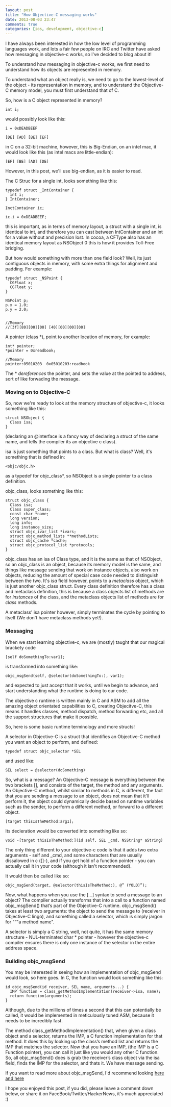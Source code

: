```yaml
---
layout: post
title: "How Objective-C messaging works"
date: 2013-08-03 23:47
comments: true
categories: [ios, development, objective-c]
---
```


I have always been interested in how the low level of programming languages work, and lots a fair few people on IRC and Twitter have asked how messaging in objective-c works, so I've decided to blog about it!
<!-- more -->
To understand how messaging in objective-c works, we first need to understand how its objects are represented in memory.

To understand what an object really is, we need to go to the lowest-level of the object - its representation in memory, and to understand the Objective-C memory model, you must first understand that of C.

So, how is a C object represented in memory?

    int i;

would possibly look like this:

    i = 0xDEADBEEF

    [DE] [AD] [BE] [EF]

in C on a 32-bit machine, however, this is Big-Endian, on an intel mac, it would look like this (as intel macs are little-endian):

    [EF] [BE] [AD] [DE]

However, in this post, we'll use big-endian, as it is easier to read.

The C Struc for a single int, looks something like this:


    typedef struct _IntContainer {
      int i;
    } IntContainer;
    
    InctContainer ic;
    
    ic.i = 0xDEADBEEF;


this is important, as in terms of memory layout, a struct with a single int, is identical to int, and therefore you can cast between IntContainer and an int for a value without and precision lost. In cocoa, a CFType also has an identical memory layout as NSObject 0 this is how it provides Toll-Free bridging.

But how would something with more than one field look? Well, its just contiguous objects in memory, with some extra things for alignment and padding. For example:



    typedef struct _NSPoint {
      CGFloat x;
      CGFloat y;
    }
    
    NSPoint p;
    p.x = 1.0;
    p.y = 2.0;
    
    
    //Memory
    //[3f][80][00][00] [40][00][00][00]



A pointer (class \*), point to another location of memory, for example:

    int* pointer;
    *pointer = 0xreadbook;
    
    //Memory
    pointer:05010203  0x05010203:readbook


The * _dereferences_ the pointer, and sets the value at the pointed to address, sort of like forwading the message.


### Moving on to Objective\-C ###

So, now we're ready to look at the memory structure of objective\-c, it looks something like this:

    struct NSObject {
      Class isa;
    }

(declaring an @interface is a fancy way of declaring a struct of the same name, and tells the compiler its an objective c class).

isa is just something that points to a class. But what is class? 
Well, it's something that is defined in: 

    <objc/objc.h>

as a typedef for objc_class\*, so NSObject is a single pointer to a class definition.

objc_class, looks something like this:

    struct objc_class {
      Class isa;
      Class super_class;
      const char *name;
      long version;
      long info;
      long instance_size;
      struct objc_ivar_list *ivars;
      struct objc_method_lists **methodLists;
      struct objc_cache *cache;
      struct objc_protocol_list *protocols;
    }

objc\_class has an isa of Class type, and it is the same as that of NSObject, so an objc\_class is an object, because its memory model is the same, and things like message sending that work on instance objects, also work on objects, reducing the amount of special case code needed to distinguish between the two. It's _isa_ field however, points to a _metaclass_ object, which is just another objc\_class struct. Every class definition therefore has a class and metaclass definition, this is because a class objects list of methods are for _instances_ of the class, and the metaclass objects list of methods are for _class_ methods.

A metaclass' isa pointer however, simply terminates the cycle by pointing to itself (We don't have metaclass methods yet!).


### Messaging ###

When we start learning objective-c, we are (mostly) taught that our magical brackety code

    [self doSomethingTo:var1];

is transformed into something like:

    objc_msgSend(self, @selector(doSomethingTo:), var1);

and expected to just accept that it works, until we begin to advance, and start understanding what the runtime is doing to our code.

The objective c runtime is written mainly in C and ASM to add all the amazing object orientated capabilities to C, creating Objecitve-C, this means it handles classes, method dispatch, method forwarding etc, and all the support structures that make it possible.

So, here is some basic runtime terminology and more structs!

A selector in Objective-C is a struct that identifies an Objective-C method you want an object to perform, and defined:

    typedef struct objc_selector *SEL

and used like:

    SEL select = @selector(doSomething)


So, what is a message? An Objective-C message is everything between the two brackets \[\], and consists of the target, the method and any arguments. An Objective-C method, whilst similar to methods in C, is different, the fact that you are sending a message to an object, does not mean that it'll perform it, the object could dynamically decide based on runtime variables such as the sender, to perform a different method, or forward to a different object.

    [target thisIsTheMethod:arg1];

Its decleration would be converted into something like so:

    void -[target thisIsTheMethod:](id self, SEL _cmd, NSString* aString)

The only thing different to your objective-c code is that it adds two extra arguments - self and \_cmd, and some characters that are usually dissalowed in c (\[\]-), and if you get hold of a function pointer - you can actually call it in your code (although it isn't recommended).

It would then be called like so:

    objc_msgSend(target, @selector(thisIsTheMethod:), @” (YOLO)”);

Now, what happens when you use the [...] syntax to send a message to an object? The compiler actually transforms that into a call to a function named objc_msgSend() that’s part of the Objective-C runtime. objc_msgSend() takes at least two arguments: the object to send the message to (receiver in Objective-C lingo), and something called a selector, which is simply jargon for "“"a method name".

A selector is simply a C string, well, not quite, it has the same memory structure - NUL-terminated char \* pointer - however the objective-c compiler ensures there is only one instance of the selector in the entire address space.

### Building objc_msgSend ###

You may be interested in seeing how an implementation of objc_msgSend would look, so here goes. In C, the function would look something like this:

    id objc_msgSend(id receiver, SEL name, arguments...) {
      IMP function = class_getMethodImplementation(receiver->isa, name);
      return function(arguments);
    }

Although, due to the millions of times a second that this can potentially be called, it would be implemented in meticulously tuned ASM, because it needs to be incredibly fast. 

The method class_getMethodImplementation() that, when given a class object and a selector, returns the IMP, a C function implementation for that method. It does this by looking up the class’s method list and returns the IMP that matches the selector. Now that you have an IMP, (the IMP is a C Function pointer), you can call it just like you would any other C function. So, all objc_msgSend() does is grab the receiver’s class object via the isa field, finds the IMP for the selector, and thats it. We have message sending.

If you want to read more about objc_msgSend, I'd recommend looking [here](http://www.mikeash.com/pyblog/friday-qa-2012-11-16-lets-build-objc_msgsend.html) [and here](http://developer.apple.com/library/ios/#DOCUMENTATION/Cocoa/Conceptual/ObjCRuntimeGuide/Articles/ocrtHowMessagingWorks.html)

I hope you enjoyed this post, if you did, please leave a comment down below, or share it on FaceBook/Twitter/HackerNews, it's much appreciated :)

